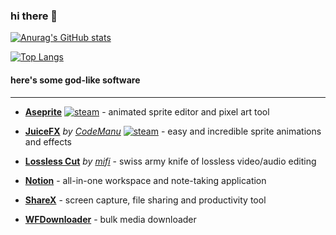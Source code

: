 [webLogo]: https://i.imgur.com/0gkILZw.png "web"
[steamLogo]: https://i.imgur.com/VRXLoJp.png "steam"

### hi there 👋

[![Anurag's GitHub stats](https://github-readme-stats.vercel.app/api?username=dakodadev&hide=contribs&count_private=true&show_icons=true&theme=vue)](https://github.com/anuraghazra/github-readme-stats)

[![Top Langs](https://github-readme-stats.vercel.app/api/top-langs/?username=dakodadev&layout=compact&langs_count=9&theme=vue)](https://github.com/anuraghazra/github-readme-stats)

#### here's some god-like software
---
* **[Aseprite](https://www.aseprite.org/)** [![steam][steamlogo]](https://store.steampowered.com/app/431730/Aseprite/) - animated sprite editor and pixel art tool

* **[JuiceFX](https://codemanu.itch.io/juicefx)** _by [CodeManu](https://codemanu.itch.io/)_ [![steam][steamLogo]](https://store.steampowered.com/app/1046770/Juice_FX/) - easy and incredible sprite animations and effects

* **[Lossless Cut](https://github.com/mifi/lossless-cut)** _by [mifi](https://github.com/mifi)_ - swiss army knife of lossless video/audio editing

* **[Notion](https://www.notion.so/)** - all-in-one workspace and note-taking application

* **[ShareX](https://getsharex.com/)** - screen capture, file sharing and productivity tool

* **[WFDownloader](https://www.wfdownloader.xyz/)** - bulk media downloader
